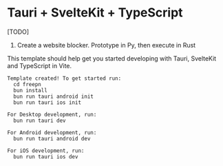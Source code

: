# Tauri + SvelteKit + TypeScript
[TODO]
1. Create a website blocker. Prototype in Py, then execute in Rust


This template should help get you started developing with Tauri, SvelteKit and TypeScript in Vite.

```
Template created! To get started run:
  cd freepn
  bun install
  bun run tauri android init
  bun run tauri ios init

For Desktop development, run:
  bun run tauri dev

For Android development, run:
  bun run tauri android dev

For iOS development, run:
  bun run tauri ios dev
```
